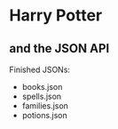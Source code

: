 # Harry Potter

## and the JSON API

Finished JSONs:
- books.json
- spells.json
- families.json
- potions.json